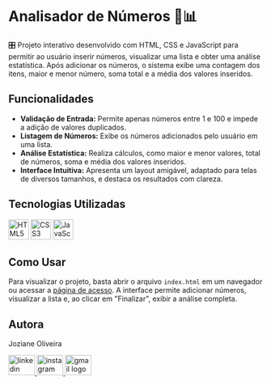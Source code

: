 # Analisador de Números 🔢📊

<p align="left"> 🎛️ Projeto interativo desenvolvido com HTML, CSS e JavaScript para permitir ao usuário inserir números, visualizar uma lista e obter uma análise estatística. Após adicionar os números, o sistema exibe uma contagem dos itens, maior e menor número, soma total e a média dos valores inseridos. </p>

## Funcionalidades
<ul> <li> <strong>Validação de Entrada:</strong> Permite apenas números entre 1 e 100 e impede a adição de valores duplicados. </li> <li> <strong>Listagem de Números:</strong> Exibe os números adicionados pelo usuário em uma lista. </li> <li> <strong>Análise Estatística:</strong> Realiza cálculos, como maior e menor valores, total de números, soma e média dos valores inseridos. </li> <li> <strong>Interface Intuitiva:</strong> Apresenta um layout amigável, adaptado para telas de diversos tamanhos, e destaca os resultados com clareza. </li> </ul>

## Tecnologias Utilizadas
<div align="left"> <img src="https://cdn.jsdelivr.net/gh/devicons/devicon/icons/html5/html5-original-wordmark.svg" height="40" alt="HTML5 logo" /> <img src="https://cdn.jsdelivr.net/gh/devicons/devicon/icons/css3/css3-original-wordmark.svg" height="40" alt="CSS3 logo" /> <img src="https://cdn.jsdelivr.net/gh/devicons/devicon/icons/javascript/javascript-plain.svg" height="40" alt="JavaScript logo" /> </div>

## Como Usar
<p align="left"> Para visualizar o projeto, basta abrir o arquivo <code>index.html</code> em um navegador ou acessar a <a href="https://jozianeoliveira.github.io/AnalisadordeNumerosJS/" target="_blank">página de acesso</a>. A interface permite adicionar números, visualizar a lista e, ao clicar em "Finalizar", exibir a análise completa. </p>

## Autora
<p align="left">Joziane Oliveira</p> <div align="left"> <a href="https://www.linkedin.com/in/joziane-oliveira-144317182/" target="_blank"> <img src="https://raw.githubusercontent.com/maurodesouza/profile-readme-generator/master/src/assets/icons/social/linkedin/default.svg" width="52" height="40" alt="linkedin logo" /> </a> <a href="https://www.instagram.com/jozioliveirabr/" target="_blank"> <img src="https://raw.githubusercontent.com/maurodesouza/profile-readme-generator/master/src/assets/icons/social/instagram/default.svg" width="52" height="40" alt="instagram logo" /> </a> <a href="mailto:joziane.oliveira@educacao.mg.gov.br" target="_blank"> <img src="https://raw.githubusercontent.com/maurodesouza/profile-readme-generator/master/src/assets/icons/social/gmail/default.svg" width="52" height="40" alt="gmail logo" /> </a> </div>
